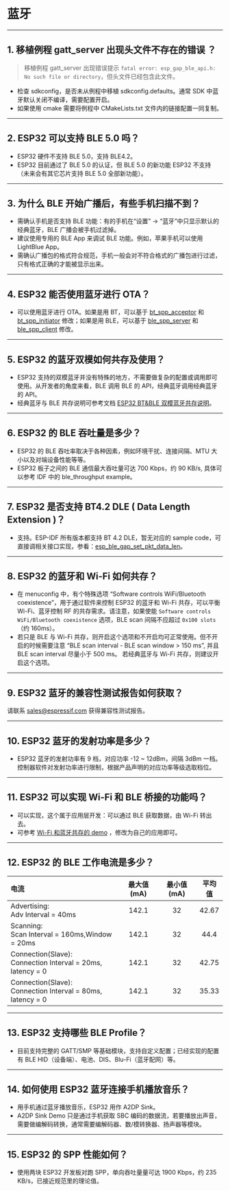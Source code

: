 # 蓝牙

<style>
body {counter-reset: h2}
  h2 {counter-reset: h3}
  h2:before {counter-increment: h2; content: counter(h2) ". "}
  h3:before {counter-increment: h3; content: counter(h2) "." counter(h3) ". "}
  h2.nocount:before, h3.nocount:before, { content: ""; counter-increment: none }
</style>

---

## 移植例程 gatt_server 出现头文件不存在的错误 ？

> 移植例程 gatt_server 出现错误提示 `fatal error: esp_gap_ble_api.h: No such file or directory`，但头文件已经包含此文件。

- 检查 sdkconfig，是否未从例程中移植 sdkconfig.defaults。通常 SDK 中蓝牙默认关闭不编译，需要配置开启。
- 如果使用 cmake 需要将例程中 CMakeLists.txt 文件内的链接配置一同复制。

---

## ESP32 可以支持 BLE 5.0 吗？

- ESP32 硬件不支持 BLE 5.0，支持 BLE4.2。
- ESP32 目前通过了 BLE 5.0 的认证，但 BLE 5.0 的新功能 ESP32 不支持（未来会有其它芯片支持 BLE 5.0 全部新功能）。

---

## 为什么 BLE 开始广播后，有些手机扫描不到？

- 需确认手机是否支持 BLE 功能：有的手机在“设置” -> “蓝牙”中只显示默认的经典蓝牙，BLE 广播会被手机过滤掉。
- 建议使用专用的 BLE App 来调试 BLE 功能。例如，苹果手机可以使用 LightBlue App。
- 需确认广播包的格式符合规范，手机一般会对不符合格式的广播包进行过滤，只有格式正确的才能被显示出来。

---

## ESP32 能否使用蓝牙进行 OTA？

- 可以使用蓝牙进行 OTA。如果是用 BT，可以基于 [bt_spp_acceptor](https://github.com/espressif/esp-idf/tree/master/examples/bluetooth/bluedroid/classic_bt/bt_spp_acceptor) 和 [bt_spp_initiator](https://github.com/espressif/esp-idf/tree/master/examples/bluetooth/bluedroid/classic_bt/bt_spp_initiator) 修改；如果是用 BLE，可以基于 [ble_spp_server](https://github.com/espressif/esp-idf/tree/master/examples/bluetooth/bluedroid/ble/ble_spp_server) 和 [ble_spp_client](https://github.com/espressif/esp-idf/tree/master/examples/bluetooth/bluedroid/ble/ble_spp_client) 修改。

---

## ESP32 的蓝牙双模如何共存及使用？

- ESP32 支持的双模蓝牙并没有特殊的地方，不需要做复杂的配置或调用即可使用。从开发者的⻆度来看，BLE 调用 BLE 的 API，经典蓝牙调用经典蓝牙的 API。
- 经典蓝牙与 BLE 共存说明可参考文档 [ESP32 BT&BLE 双模蓝牙共存说明](https://www.espressif.com/sites/default/files/documentation/btble_coexistence_demo_cn.pdf)。

---

## ESP32 的 BLE 吞吐量是多少？

- ESP32 的 BLE 吞吐率取决于各种因素，例如环境干扰、连接间隔、MTU 大小以及对端设备性能等等。
- ESP32 板子之间的 BLE 通信最大吞吐量可达 700 Kbps，约 90 KB/s, 具体可以参考 IDF 中的 ble_throughput example。

---

## ESP32 是否支持 BT4.2 DLE ( Data Length Extension )？

- 支持。ESP-IDF 所有版本都支持 BT 4.2 DLE，暂无对应的 sample code，可直接调相关接口实现，参看：[esp_ble_gap_set_pkt_data_len](https://docs.espressif.com/projects/esp-idf/en/latest/esp32/api-reference/bluetooth/esp_gap_ble.html?highlight=esp_ble_gap_set_pkt_data_len#_CPPv428esp_ble_gap_set_pkt_data_len13esp_bd_addr_t8uint16_t)。

---

## ESP32 的蓝⽛和 Wi-Fi 如何共存？

- 在 menuconfig 中，有个特殊选项 “Software controls WiFi/Bluetooth coexistence”，⽤于通过软件来控制 ESP32 的蓝⽛和 Wi-Fi 共存，可以平衡 Wi-Fi、蓝⽛控制 RF 的共存需求。请注意，如果使能 `Software controls WiFi/Bluetooth coexistence` 选项，BLE scan 间隔不应超过 `0x100 slots`（约 160ms）。
- 若只是 BLE 与 Wi-Fi 共存，则开启这个选项和不开启均可正常使⽤。但不开启的时候需要注意 “BLE scan interval - BLE scan window > 150 ms”, 并且 BLE scan interval 尽量⼩于 500 ms。
  若经典蓝⽛与 Wi-Fi 共存，则建议开启这个选项。

---

## ESP32 蓝牙的兼容性测试报告如何获取？

请联系 sales@espressif.com 获得兼容性测试报告。

---

## ESP32 蓝牙的发射功率是多少？

- ESP32 蓝牙的发射功率有 9 档，对应功率 -12 ~ 12dBm，间隔 3dBm 一档。控制器软件对发射功率进行限制，根据产品声明的对应功率等级选取档位。

---

## ESP32 可以实现 Wi-Fi 和 BLE 桥接的功能吗？

- 可以实现，这个属于应⽤层开发：可以通过 BLE 获取数据，由 Wi-Fi 转出去。
- 可参考 [Wi-Fi 和蓝⽛共存的 demo](https://github.com/espressif/esp-idf/tree/release/v4.0/examples/bluetooth/esp_ble_mesh/ble_mesh_wifi_coexist) ，修改为⾃⼰的应⽤即可。

---

## ESP32 的 BLE 工作电流是多少？

| 电流                                                         | 最大值 (mA) | 最小值 (mA) | 平均值 |
| :-------------------------------------------------------------- | :------: | :------: | :-----: |
| Advertising: <br> Adv Interval = 40ms                           |  142.1   |    32    |  42.67  |
| Scanning: <br> Scan Interval = 160ms,Window = 20ms              |  142.1   |    32    |  44.4   |
| Connection(Slave): <br> Connection Interval = 20ms, Iatency = 0 |  142.1   |    32    |  42.75  |
| Connection(Slave): <br> Connection Interval = 80ms, Iatency = 0 |  142.1   |    32    |  35.33  |


---

## ESP32 支持哪些 BLE Profile？

- 目前支持完整的 GATT/SMP 等基础模块，支持自定义配置；已经实现的配置有 BLE HID（设备端）、电池、DIS、Blu-Fi（蓝牙配网）等。

---

## 如何使用 ESP32 蓝牙连接手机播放音乐？

- 用手机通过蓝牙播放音乐，ESP32 用作 A2DP Sink。
- A2DP Sink Demo 只是通过手机获取 SBC 编码的数据流，若要播放出声音，需要做编解码转换，通常需要编解码器、数/模转换器、扬声器等模块。

---

## ESP32 的 SPP 性能如何？

- 使用两块 ESP32 开发板对跑 SPP，单向吞吐量量可达 1900 Kbps，约 235 KB/s，已接近规范里的理论值。
